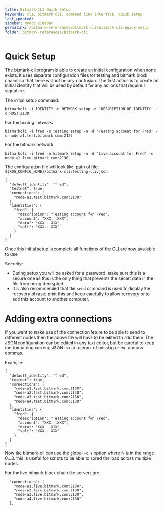 ```yaml
---
title: Bitmark-CLI Quick Setup
keywords: cli, bitmark-cli, command line interface, quick setup
last_updated: 
sidebar: mydoc_sidebar
permalink: /bitmark-references/bitmark-cli/bitmark-cli-quick-setup
folder: bitmark-references/bitmark-cli
---
```


# Quick Setup

The bitmark-cli program is able to create an initial configuration
when none exists.  It uses separate configuration files for testing
and bitmark block chains so that there will not be any confusion.  The
first action is to create an initial identity that will be used by
default for any actions that require a signature.

The initial setup command:

~~~
bitmarkcli -i IDENTITY -n NETWORK setup -d 'DESCRIPTION OF IDENTITY' -c HOST:2130
~~~

For the testing network:

~~~
bitmarkcli -i fred -n testing setup -n -d 'Testing account for Fred' -c node-a1.test.bitmark.com:2130
~~~


For the bitmark network:

~~~
bitmarkcli -i fred -n bitmark setup -n -d 'Live account for Fred' -c node-a1.live.bitmark.com:2130
~~~


The configuration file will look like:
path of file: `${XDG_CONFIG_HOME}/bitmark-cli/testing-cli.json`


~~~
{
  "default_identity": "fred",
  "testnet": true,
  "connections": [
    "node-a1.test.bitmark.com:2130"
  ],
  "identities": {
    "fred": {
      "description": "Testing account for Fred",
      "account": "XXX...XXX",
      "data": "XXX...XXX",
      "salt": "XXX...XXX"
    }
  }
}
~~~

Once this initial setup is complete all functions of the CLI are now available to use.

Security:
* During setup you will be asked for a password, make sure this is a
  secure one as this is the only thing that prevents the secret data
  in the file from being decrypted.
* It is also recommended that the `seed` command is used to display
  the recovery phrase; print this and keep carefully to allow recovery
  or to add this account to another computer.


# Adding extra connections

If you want to make use of the connection feture to be able to send to
different nodes then the above file will have to be edited to add
them. The JSON configuration can be edited in any text editor, but be
careful to keep the formatting correct; JSON is not tolerant of
missing or extraneous commas.


Example:

~~~
{
  "default_identity": "fred",
  "testnet": true,
  "connections": [
    "node-a1.test.bitmark.com:2130",
    "node-a2.test.bitmark.com:2130",
    "node-a3.test.bitmark.com:2130",
    "node-a4.test.bitmark.com:2130"
  ],
  "identities": {
    "fred": {
      "description": "Testing account for Fred",
      "account": "XXX...XXX",
      "data": "XXX...XXX",
      "salt": "XXX...XXX"
    }
  }
}
~~~

Now the bitmark-cli can use the global `-c N` option where N is in the range 0…3.
this is useful for scripts to be able to spred the load across multiple nodes

For the live bitmark block chain the servers are:

~~~
  "connections": [
    "node-a1.live.bitmark.com:2130",
    "node-a2.live.bitmark.com:2130",
    "node-a3.live.bitmark.com:2130",
    "node-a4.live.bitmark.com:2130"
  ],
~~~
